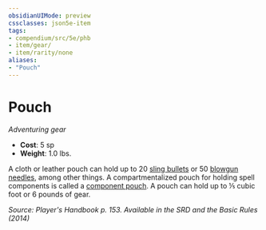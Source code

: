 ```yaml
---
obsidianUIMode: preview
cssclasses: json5e-item
tags:
- compendium/src/5e/phb
- item/gear/
- item/rarity/none
aliases: 
- "Pouch"
---
```

# Pouch
*Adventuring gear*  

- **Cost**: 5 sp
- **Weight**: 1.0 lbs.

A cloth or leather pouch can hold up to 20 [sling bullets](Mechanics/items/sling-bullet.md) or 50 [blowgun needles](Mechanics/items/blowgun-needle.md), among other things. A compartmentalized pouch for holding spell components is called a [component pouch](Mechanics/items/component-pouch.md). A pouch can hold up to ⅕ cubic foot or 6 pounds of gear.

*Source: Player's Handbook p. 153. Available in the <span title='Systems Reference Document (5.1)'>SRD</span> and the Basic Rules (2014)*